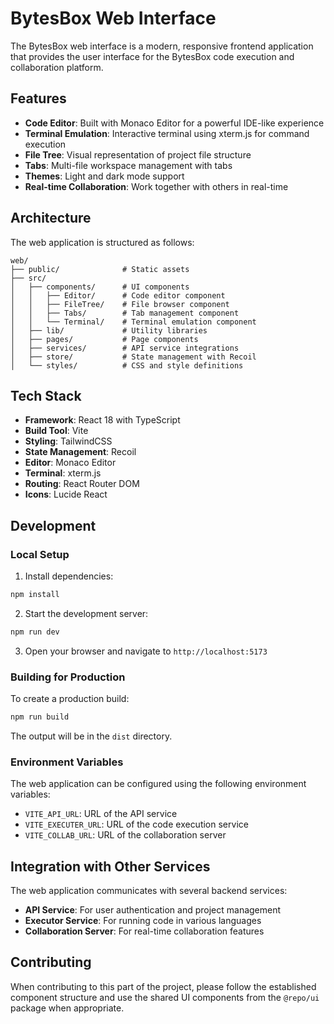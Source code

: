 # BytesBox Web Interface

The BytesBox web interface is a modern, responsive frontend application that provides the user interface for the BytesBox code execution and collaboration platform.

## Features

- **Code Editor**: Built with Monaco Editor for a powerful IDE-like experience
- **Terminal Emulation**: Interactive terminal using xterm.js for command execution
- **File Tree**: Visual representation of project file structure
- **Tabs**: Multi-file workspace management with tabs
- **Themes**: Light and dark mode support
- **Real-time Collaboration**: Work together with others in real-time

## Architecture

The web application is structured as follows:

```
web/
├── public/              # Static assets
├── src/
│   ├── components/      # UI components
│   │   ├── Editor/      # Code editor component
│   │   ├── FileTree/    # File browser component
│   │   ├── Tabs/        # Tab management component
│   │   └── Terminal/    # Terminal emulation component
│   ├── lib/             # Utility libraries
│   ├── pages/           # Page components
│   ├── services/        # API service integrations
│   ├── store/           # State management with Recoil
│   └── styles/          # CSS and style definitions
```

## Tech Stack

- **Framework**: React 18 with TypeScript
- **Build Tool**: Vite
- **Styling**: TailwindCSS
- **State Management**: Recoil
- **Editor**: Monaco Editor
- **Terminal**: xterm.js
- **Routing**: React Router DOM
- **Icons**: Lucide React

## Development

### Local Setup

1. Install dependencies:

```bash
npm install
```

2. Start the development server:

```bash
npm run dev
```

3. Open your browser and navigate to `http://localhost:5173`

### Building for Production

To create a production build:

```bash
npm run build
```

The output will be in the `dist` directory.

### Environment Variables

The web application can be configured using the following environment variables:

- `VITE_API_URL`: URL of the API service
- `VITE_EXECUTER_URL`: URL of the code execution service
- `VITE_COLLAB_URL`: URL of the collaboration server

## Integration with Other Services

The web application communicates with several backend services:

- **API Service**: For user authentication and project management
- **Executor Service**: For running code in various languages
- **Collaboration Server**: For real-time collaboration features

## Contributing

When contributing to this part of the project, please follow the established component structure and use the shared UI components from the `@repo/ui` package when appropriate.
